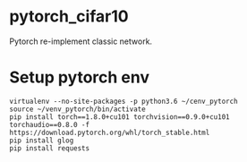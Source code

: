# pytorch_cifar10
Pytorch re-implement classic network.


# Setup pytorch env

```
virtualenv --no-site-packages -p python3.6 ~/cenv_pytorch
source ~/venv_pytorch/bin/activate
pip install torch==1.8.0+cu101 torchvision==0.9.0+cu101 torchaudio==0.8.0 -f https://download.pytorch.org/whl/torch_stable.html
pip install glog
pip install requests
```
